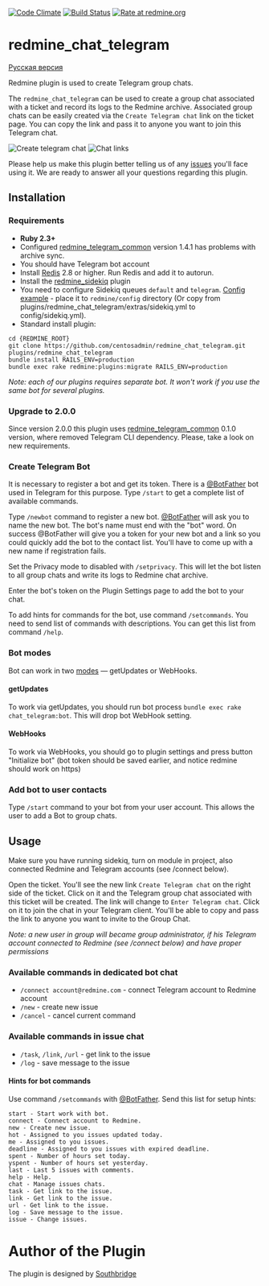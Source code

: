 [![Code Climate](https://codeclimate.com/github/centosadmin/redmine_chat_telegram/badges/gpa.svg)](https://codeclimate.com/github/centosadmin/redmine_chat_telegram)
[![Build Status](https://travis-ci.org/centosadmin/redmine_chat_telegram.svg?branch=master)](https://travis-ci.org/centosadmin/redmine_chat_telegram)
[![Rate at redmine.org](http://img.shields.io/badge/rate%20at-redmine.org-blue.svg?style=flat)](http://www.redmine.org/plugins/redmine_chat_telegram)
# redmine_chat_telegram

[Русская версия](README.ru.md)

Redmine plugin is used to create Telegram group chats.

The `redmine_chat_telegram` can be used to create a group chat associated with a ticket and record its logs to the Redmine archive. Associated group chats can be easily created via the `Create Telegram chat` link on the ticket page. You can copy the link and pass it to anyone you want to join this Telegram chat.

![Create telegram chat](https://github.com/centosadmin/redmine_chat_telegram/raw/master/assets/images/create-link.png)
![Chat links](https://github.com/centosadmin/redmine_chat_telegram/raw/master/assets/images/chat-links.png)

Please help us make this plugin better telling us of any [issues](https://github.com/centosadmin/redmine_chat_telegram/issues) you'll face using it. We are ready to answer all your questions regarding this plugin.

## Installation

### Requirements

* **Ruby 2.3+**
* Configured [redmine_telegram_common](https://github.com/centosadmin/redmine_telegram_common)
version 1.4.1 has problems with archive sync.
* You should have Telegram bot account
* Install [Redis](https://redis.io) 2.8 or higher. Run Redis and add it to autorun.
* Install the [redmine_sidekiq](https://github.com/ogom/redmine_sidekiq) plugin
* You need to configure Sidekiq queues `default` and `telegram`. [Config example](https://github.com/centosadmin/redmine_chat_telegram/blob/master/extras/sidekiq.yml) - place it to `redmine/config` directory (Or copy from plugins/redmine_chat_telegram/extras/sidekiq.yml to config/sidekiq.yml).
* Standard install plugin:

```
cd {REDMINE_ROOT}
git clone https://github.com/centosadmin/redmine_chat_telegram.git plugins/redmine_chat_telegram
bundle install RAILS_ENV=production
bundle exec rake redmine:plugins:migrate RAILS_ENV=production
```

*Note: each of our plugins requires separate bot. It won't work if you use the same bot for several plugins.*

### Upgrade to 2.0.0

Since version 2.0.0 this plugin uses [redmine_telegram_common](https://github.com/centosadmin/redmine_telegram_common)
0.1.0 version, where removed Telegram CLI dependency. Please, take a look on new requirements.

### Create Telegram Bot

It is necessary to register a bot and get its token.
There is a [@BotFather](https://telegram.me/botfather) bot used in Telegram for this purpose.
Type `/start` to get a complete list of available commands.

Type `/newbot` command to register a new bot.
[@BotFather](https://telegram.me/botfather) will ask you to name the new bot. The bot's name must end with the "bot" word.
On success @BotFather will give you a token for your new bot and a link so you could quickly add the bot to the contact list.
You'll have to come up with a new name if registration fails.

Set the Privacy mode to disabled with `/setprivacy`. This will let the bot listen to all group chats and write its logs to Redmine chat archive.

Enter the bot's token on the Plugin Settings page to add the bot to your chat.

To add hints for commands for the bot, use command `/setcommands`. You need to send list of commands with descriptions. You can get this list from command `/help`.

### Bot modes

Bot can work in two [modes](https://core.telegram.org/bots/api#getting-updates) — getUpdates or WebHooks.

#### getUpdates

To work via getUpdates, you should run bot process `bundle exec rake chat_telegram:bot`.
This will drop bot WebHook setting.

#### WebHooks

To work via WebHooks, you should go to plugin settings and press button "Initialize bot"
(bot token should be saved earlier, and notice redmine should work on https)


### Add bot to user contacts

Type `/start` command to your bot from your user account.
This allows the user to add a Bot to group chats.

## Usage

Make sure you have running sidekiq, turn on module in project, also connected Redmine and Telegram accounts (see /connect below).

Open the ticket. You'll see the new link `Create Telegram chat` on the right side of the ticket. Click on it and the Telegram group chat associated with this ticket will be created. The link will change to `Enter Telegram chat`. Click on it to join the chat in your Telegram client. You'll be able to copy and pass the link to anyone you want to invite to the Group Chat.

*Note: a new user in group will became group administrator, if his Telegram account connected to Redmine (see /connect below) and have proper permissions*

### Available commands in dedicated bot chat

- `/connect account@redmine.com` - connect Telegram account to Redmine account
- `/new` - create new issue
- `/cancel` - cancel current command

### Available commands in issue chat

- `/task`, `/link`, `/url` - get link to the issue
- `/log` - save message to the issue

#### Hints for bot commands

Use command `/setcommands` with [@BotFather](https://telegram.me/botfather). Send this list for setup hints:

```
start - Start work with bot.
connect - Connect account to Redmine.
new - Create new issue.
hot - Assigned to you issues updated today.
me - Assigned to you issues.
deadline - Assigned to you issues with expired deadline.
spent - Number of hours set today.
yspent - Number of hours set yesterday.
last - Last 5 issues with comments.
help - Help.
chat - Manage issues chats.
task - Get link to the issue.
link - Get link to the issue.
url - Get link to the issue.
log - Save message to the issue.
issue - Change issues.
```

# Author of the Plugin

The plugin is designed by [Southbridge](https://southbridge.io)
